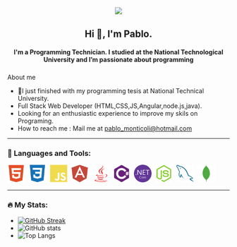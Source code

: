 <div id="header" align="center">
    <img src="https://media.giphy.com/media/Dh5q0sShxgp13DwrvG/giphy.gif" width="200px">
    <h2 align="center">Hi 👋, I'm Pablo.</h2>
    <h4 align="center">I'm a Programming Technician. I studied at the National Technological University and I’m passionate about programming</h4>
</div>

### 
About me
- 🔭I just finished with my programming tesis at National Technical University.
- Full Stack Web Developer (HTML,CSS,JS,Angular,node.js,java).
- Looking for an enthusiastic experience to improve my skils on Programing.
- How to reach me : Mail me at pablo_monticoli@hotmail.com

---
### 
<div align="left">
    <h3>🔨 Languages and Tools:</h3>
    <div>
        <img src="https://github.com/devicons/devicon/blob/master/icons/html5/html5-plain.svg" 
        alt="HTML" title="HTML" width="40px" height="40px">&nbsp;
        <img src="https://github.com/devicons/devicon/blob/master/icons/css3/css3-plain.svg" 
        alt="CSS" title="CSS" width="40px" height="40px">&nbsp;
        <img src="https://github.com/devicons/devicon/blob/master/icons/javascript/javascript-plain.svg" 
        alt="javascript" title="javascript" width="40px" height="40px">&nbsp;
        <img src="https://github.com/devicons/devicon/blob/master/icons/angularjs/angularjs-plain.svg" 
        alt="Angular" title="Angular" width="40px" height="40px">&nbsp;
        <img src="https://github.com/devicons/devicon/blob/master/icons/java/java-plain.svg" 
        alt="java" title="java" width="40px" height="40px">&nbsp;
        <img src="https://github.com/devicons/devicon/blob/master/icons/csharp/csharp-plain.svg" 
        alt="c#" title="c#" width="40px" height="40px">&nbsp;
        <img src="https://github.com/devicons/devicon/blob/master/icons/dotnetcore/dotnetcore-original.svg" 
        alt=".NET Core#" title=".NET Core#" width="40px" height="40px">&nbsp;
        <img src="https://github.com/devicons/devicon/blob/master/icons/nodejs/nodejs-plain.svg" 
        alt="nodejs" title="nodejs" width="40px" height="40px">&nbsp;
        <img src="https://github.com/devicons/devicon/blob/master/icons/mysql/mysql-plain.svg" 
        alt="mysql" title="mysql" width="40px" height="40px">&nbsp;
        <img src="https://github.com/devicons/devicon/blob/master/icons/mongodb/mongodb-plain.svg" 
        alt="mongodb" title="mongodb" width="40px" height="40px">&nbsp;       
    </div>
</div>

---
### 🔥 My Stats:
- [![GitHub Streak](https://github-readme-streak-stats.herokuapp.com?user=PMonticoli&theme=dark&locale=es)](https://git.io/streak-stats)
- ![GitHub stats](https://github-readme-stats.vercel.app/api?username=PMonticoli&show_icons=true&theme=dark)
- ![Top Langs](https://github-readme-stats.vercel.app/api/top-langs/?username=PMonticoli&layout=compact)
